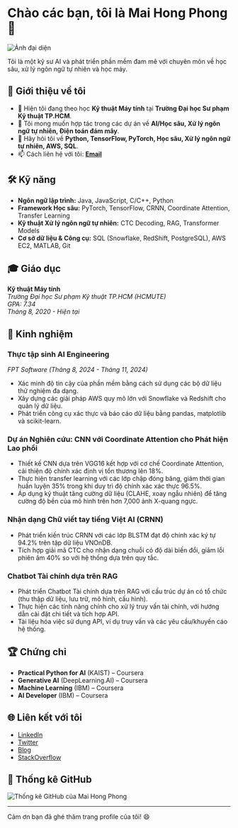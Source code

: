 # Chào các bạn, tôi là Mai Hong Phong 👋

![Ảnh đại diện](https://github.com/MaiHongPhong1902/your-repository-name/raw/main/your-image.jpg)

Tôi là một kỹ sư AI và phát triển phần mềm đam mê với chuyên môn về học sâu, xử lý ngôn ngữ tự nhiên và học máy.

## 🚀 Giới thiệu về tôi

- 🌱 Hiện tôi đang theo học **Kỹ thuật Máy tính** tại **Trường Đại học Sư phạm Kỹ thuật TP.HCM**.
- 👯 Tôi mong muốn hợp tác trong các dự án về **AI/Học sâu, Xử lý ngôn ngữ tự nhiên, Điện toán đám mây**.
- 💬 Hãy hỏi tôi về **Python, TensorFlow, PyTorch, Học sâu, Xử lý ngôn ngữ tự nhiên, AWS, SQL**.
- 📫 Cách liên hệ với tôi: **[Email](mailto:maihongphong.work@gmail.com)**

## 🛠️ Kỹ năng

- **Ngôn ngữ lập trình:** Java, JavaScript, C/C++, Python
- **Framework Học sâu:** PyTorch, TensorFlow, CRNN, Coordinate Attention, Transfer Learning
- **Kỹ thuật Xử lý ngôn ngữ tự nhiên:** CTC Decoding, RAG, Transformer Models
- **Cơ sở dữ liệu & Công cụ:** SQL (Snowflake, RedShift, PostgreSQL), AWS EC2, MATLAB, Git

## 🎓 Giáo dục

**Kỹ thuật Máy tính**  
*Trường Đại học Sư phạm Kỹ thuật TP.HCM (HCMUTE)*  
*GPA: 7.34*  
*Tháng 8, 2020 - Hiện tại*

## 💼 Kinh nghiệm

### **Thực tập sinh AI Engineering**  
*FPT Software (Tháng 8, 2024 - Tháng 11, 2024)*  
- Xác minh độ tin cậy của phần mềm bằng cách sử dụng các bộ dữ liệu thử nghiệm đa dạng.
- Xây dựng các giải pháp AWS quy mô lớn với Snowflake và Redshift cho quản lý dữ liệu.
- Phát triển công cụ xác thực và báo cáo dữ liệu bằng pandas, matplotlib và scikit-learn.

### **Dự án Nghiên cứu: CNN với Coordinate Attention cho Phát hiện Lao phổi**
- Thiết kế CNN dựa trên VGG16 kết hợp với cơ chế Coordinate Attention, cải thiện độ chính xác định vị tổn thương lên 18%.
- Thực hiện transfer learning với các lớp chập đóng băng, giảm thời gian huấn luyện 35% trong khi duy trì độ chính xác xác thực 96.5%.
- Áp dụng kỹ thuật tăng cường dữ liệu (CLAHE, xoay ngẫu nhiên) để tăng cường độ bền của mô hình trên hơn 7,000 ảnh X-quang ngực.

### **Nhận dạng Chữ viết tay tiếng Việt AI (CRNN)**
- Phát triển kiến trúc CRNN với các lớp BLSTM đạt độ chính xác ký tự 94.2% trên tập dữ liệu VNOnDB.
- Tích hợp giải mã CTC cho nhận dạng chuỗi có độ dài biến đổi, giảm lỗi phiên âm 40% so với hệ thống dựa trên quy tắc.

### **Chatbot Tài chính dựa trên RAG**
- Phát triển Chatbot Tài chính dựa trên RAG với cấu trúc dự án có tổ chức (thu thập dữ liệu, lưu trữ, mô hình, cấu hình).
- Thực hiện các tính năng chính cho xử lý truy vấn tài chính, với hướng dẫn cài đặt chi tiết và tích hợp API.
- Tài liệu hóa việc sử dụng API, ví dụ truy vấn và các yêu cầu/khuyến cáo hệ thống.

## 🏆 Chứng chỉ

- **Practical Python for AI** (KAIST) – Coursera
- **Generative AI** (DeepLearning.AI) – Coursera
- **Machine Learning** (IBM) – Coursera
- **AI Developer** (IBM) – Coursera

## 🌐 Liên kết với tôi

- [LinkedIn](https://www.linkedin.com/in/maihongphong1902/)
- [Twitter](https://twitter.com/maihongphong1902)
- [Blog](https://medium.com/@maihongphong1902)
- [StackOverflow](https://stackoverflow.com/users/maihongphong1902)

## 🌟 Thống kê GitHub

![Thống kê GitHub của Mai Hong Phong](https://github-readme-stats.vercel.app/api?username=MaiHongPhong1902&show_icons=true&hide_title=true&count_private=true&hide=prs)

---

Cảm ơn bạn đã ghé thăm trang profile của tôi! 😄
